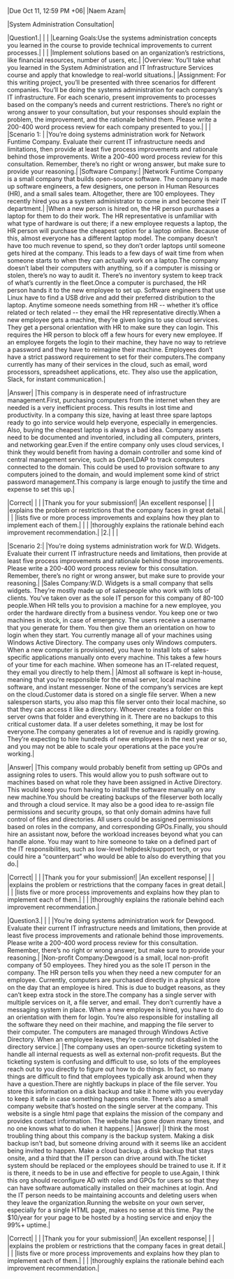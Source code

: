 
|Due Oct 11, 12:59 PM +06|
|Naem Azam|

|System Administration Consultation|

|Question1.|
| |
|Learning Goals:Use the systems administration concepts you learned in the course to provide technical improvements to current processes.|
| |
|Implement solutions based on an organization’s restrictions, like financial resources, number of users, etc.|
|Overview: You’ll take what you learned in the System Administration and IT Infrastructure Services course and apply that knowledge to real-world situations.|
|Assignment: For this writing project, you’ll be presented with three scenarios for different companies. You’ll be doing the systems administration for each company’s IT infrastructure. For each scenario, present improvements to processes based on the company’s needs and current restrictions. There’s no right or wrong answer to your consultation, but your responses should explain the problem, the improvement, and the rationale behind them. Please write a 200-400 word process review for each company presented to you.|
| |
|Scenario 1: |
|You’re doing systems administration work for Network Funtime Company. Evaluate their current IT infrastructure needs and limitations, then provide at least five process improvements and rationale behind those improvements. Write a 200-400 word process review for this consultation. Remember, there’s no right or wrong answer, but make sure to provide your reasoning.|
|Software Company:|
|Network Funtime Company is a small company that builds open-source software. The company is made up software engineers, a few designers, one person in Human Resources (HR), and a small sales team. Altogether, there are 100 employees. They recently hired you as a system administrator to come in and become their IT department.|
|When a new person is hired on, the HR person purchases a laptop for them to do their work. The HR representative is unfamiliar with what type of hardware is out there; if a new employee requests a laptop, the HR person will purchase the cheapest option for a laptop online. Because of this, almost everyone has a different laptop model. The company doesn’t have too much revenue to spend, so they don’t order laptops until someone gets hired at the company. This leads to a few days of wait time from when someone starts to when they can actually work on a laptop.The company doesn’t label their computers with anything, so if a computer is missing or stolen, there’s no way to audit it. There’s no inventory system to keep track of what’s currently in the fleet.Once a computer is purchased, the HR person hands it to the new employee to set up. Software engineers that use Linux have to find a USB drive and add their preferred distribution to the laptop. Anytime someone needs something from HR -- whether it’s office related or tech related -- they email the HR representative directly.When a new employee gets a machine, they’re given logins to use cloud services. They get a personal orientation with HR to make sure they can login. This requires the HR person to block off a few hours for every new employee. If an employee forgets the login to their machine, they have no way to retrieve a password and they have to reimagine their machine. Employees don’t have a strict password requirement to set for their computers.The company currently has many of their services in the cloud, such as email, word processors, spreadsheet applications, etc. They also use the application, Slack, for instant communication.|

|Answer|
|This company is in desperate need of infrastructure management.First, purchasing computers from the internet when they are needed is a very inefficient process. This results in lost time and productivity. In a company this size, having at least three spare laptops ready to go into service would help everyone, especially in emergencies. Also, buying the cheapest laptop is always a bad idea. Company assets need to be documented and inventoried, including all computers, printers, and networking gear.Even if the entire company only uses cloud services, I think they would benefit from having a domain controller and some kind of central management service, such as OpenLDAP to track computers connected to the domain. This could be used to provision software to any computers joined to the domain, and would implement some kind of strict password management.This company is large enough to justify the time and expense to set this up.|


|Correct|
| |
|Thank you for your submission!|
|An excellent response|
| |
|explains the problem or restrictions that the company faces in great detail.|
| |
|lists five or more process improvements and explains how they plan to implement each of them.|
| |
|thoroughly explains the rationale behind each improvement recommendation.|
|2.|
| |


|Scenario 2:|
|You’re doing systems administration work for W.D. Widgets. Evaluate their current IT infrastructure needs and limitations, then provide at least five process improvements and rationale behind those improvements. Please write a 200-400 word process review for this consultation. Remember, there’s no right or wrong answer, but make sure to provide your reasoning.|
|Sales Company:W.D. Widgets is a small company that sells widgets. They’re mostly made up of salespeople who work with lots of clients. You’ve taken over as the sole IT person for this company of 80-100 people.When HR tells you to provision a machine for a new employee, you order the hardware directly from a business vendor. You keep one or two machines in stock, in case of emergency. The users receive a username that you generate for them. You then give them an orientation on how to login when they start. You currently manage all of your machines using Windows Active Directory. The company uses only Windows computers. When a new computer is provisioned, you have to install lots of sales-specific applications manually onto every machine. This takes a few hours of your time for each machine. When someone has an IT-related request, they email you directly to help them.|
|Almost all software is kept in-house, meaning that you’re responsible for the email server, local machine software, and instant messenger. None of the company’s services are kept on the cloud.Customer data is stored on a single file server. When a new salesperson starts, you also map this file server onto their local machine, so that they can access it like a directory. Whoever creates a folder on this server owns that folder and everything in it. There are no backups to this critical customer data. If a user deletes something, it may be lost for everyone.The company generates a lot of revenue and is rapidly growing. They’re expecting to hire hundreds of new employees in the next year or so, and you may not be able to scale your operations at the pace you’re working.|

|Answer|
|This company would probably benefit from setting up GPOs and assigning roles to users. This would allow you to push software out to machines based on what role they have been assigned in Active Directory. This would keep you from having to install the software manually on any new machine.You should be creating backups of the fileserver both locally and through a cloud service. It may also be a good idea to re-assign file permissions and security groups, so that only domain admins have full control of files and directories. All users could be assigned permissions based on roles in the company, and corresponding GPOs.Finally, you should hire an assistant now, before the workload increases beyond what you can handle alone. You may want to hire someone to take on a defined part of the IT responsibilities, such as low-level helpdesk/support tech, or you could hire a “counterpart” who would be able to also do everything that you do.|


|Correct|
| |
|Thank you for your submission!|
|An excellent response|
| |
|explains the problem or restrictions that the company faces in great detail.|
| |
|lists five or more process improvements and explains how they plan to implement each of them.|
| |
|thoroughly explains the rationale behind each improvement recommendation.|


|Question3.|
| |
|You’re doing systems administration work for Dewgood. Evaluate their current IT infrastructure needs and limitations, then provide at least five process improvements and rationale behind those improvements. Please write a 200-400 word process review for this consultation. Remember, there’s no right or wrong answer, but make sure to provide your reasoning.|
|Non-profit Company:Dewgood is a small, local non-profit company of 50 employees. They hired you as the sole IT person in the company. The HR person tells you when they need a new computer for an employee. Currently, computers are purchased directly in a physical store on the day that an employee is hired. This is due to budget reasons, as they can’t keep extra stock in the store.The company has a single server with multiple services on it, a file server, and email. They don’t currently have a messaging system in place. When a new employee is hired, you have to do an orientation with them for login. You’re also responsible for installing all the software they need on their machine, and mapping the file server to their computer. The computers are managed through Windows Active Directory. When an employee leaves, they’re currently not disabled in the directory service.|
|The company uses an open-source ticketing system to handle all internal requests as well as external non-profit requests. But the ticketing system is confusing and difficult to use, so lots of the employees reach out to you directly to figure out how to do things. In fact, so many things are difficult to find that employees typically ask around when they have a question.There are nightly backups in place of the file server. You store this information on a disk backup and take it home with you everyday to keep it safe in case something happens onsite. There’s also a small company website that’s hosted on the single server at the company. This website is a single html page that explains the mission of the company and provides contact information. The website has gone down many times, and no one knows what to do when it happens.|
|Answer|
|I think the most troubling thing about this company is the backup system. Making a disk backup isn’t bad, but someone driving around with it seems like an accident being invited to happen. Make a cloud backup, a disk backup that stays onsite, and a third that the IT person can drive around with.The ticket system should be replaced or the employees should be trained to use it. If it is there, it needs to be in use and effective for people to use.Again, I think this org should reconfigure AD with roles and GPOs for users so that they can have software automatically installed on their machines at login. And the IT person needs to be maintaining accounts and deleting users when they leave the organization.Running the website on your own server, especially for a single HTML page, makes no sense at this time. Pay the $10/year for your page to be hosted by a hosting service and enjoy the 99%+ uptime.|

|Correct|
| |
|Thank you for your submission!|
|An excellent response|
| |
|explains the problem or restrictions that the company faces in great detail.|
| |
|lists five or more process improvements and explains how they plan to implement each of them.|
| |
|thoroughly explains the rationale behind each improvement recommendation.|
